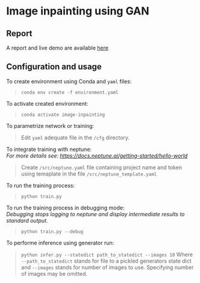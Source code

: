 # Image inpainting using GAN

## Report
A report and live demo are available [here](https://share.streamlit.io/jkarolczak/image-inpainting/main/report/app.py)

## Configuration and usage

To create environment using Conda and `yaml` files:
> `conda env create -f environment.yaml`

To activate created environment:
> `conda activate image-inpainting`

To parametrize network or training:
> Edit `yaml` adequate file in the `/cfg` directory.

To integrate training with neptune:<br>
*For more details see: https://docs.neptune.ai/getting-started/hello-world*
> Create `/src/neptune.yaml` file containing project name and token using temaplate in the file `/src/neptune_template.yaml`

To run the training process:
> `python train.py`

To run the training process in debugging mode:<br>
*Debugging stops logging to neptune and display intermediate results to standard output.*
> `python train.py --debug`

To performe inference using generator run:
> `python infer.py --statedict path_to_statedict --images 10`
Where `--path_to_statedict` stands for file to a pickled generators state dict and `--images` stands for number of images to use. Specifying number of images may be omitted.